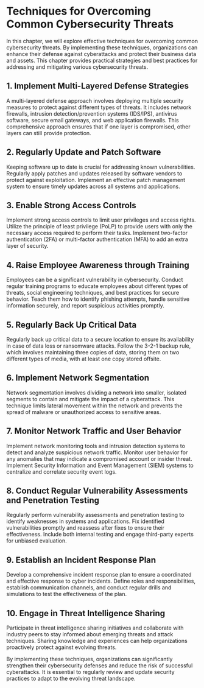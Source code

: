 Techniques for Overcoming Common Cybersecurity Threats
===============================================================

In this chapter, we will explore effective techniques for overcoming common cybersecurity threats. By implementing these techniques, organizations can enhance their defense against cyberattacks and protect their business data and assets. This chapter provides practical strategies and best practices for addressing and mitigating various cybersecurity threats.

1\. **Implement Multi-Layered Defense Strategies**
-------------------------------------------------

A multi-layered defense approach involves deploying multiple security measures to protect against different types of threats. It includes network firewalls, intrusion detection/prevention systems (IDS/IPS), antivirus software, secure email gateways, and web application firewalls. This comprehensive approach ensures that if one layer is compromised, other layers can still provide protection.

2\. **Regularly Update and Patch Software**
------------------------------------------

Keeping software up to date is crucial for addressing known vulnerabilities. Regularly apply patches and updates released by software vendors to protect against exploitation. Implement an effective patch management system to ensure timely updates across all systems and applications.

3\. **Enable Strong Access Controls**
------------------------------------

Implement strong access controls to limit user privileges and access rights. Utilize the principle of least privilege (PoLP) to provide users with only the necessary access required to perform their tasks. Implement two-factor authentication (2FA) or multi-factor authentication (MFA) to add an extra layer of security.

4\. **Raise Employee Awareness through Training**
------------------------------------------------

Employees can be a significant vulnerability in cybersecurity. Conduct regular training programs to educate employees about different types of threats, social engineering techniques, and best practices for secure behavior. Teach them how to identify phishing attempts, handle sensitive information securely, and report suspicious activities promptly.

5\. **Regularly Back Up Critical Data**
--------------------------------------

Regularly back up critical data to a secure location to ensure its availability in case of data loss or ransomware attacks. Follow the 3-2-1 backup rule, which involves maintaining three copies of data, storing them on two different types of media, with at least one copy stored offsite.

6\. **Implement Network Segmentation**
-------------------------------------

Network segmentation involves dividing a network into smaller, isolated segments to contain and mitigate the impact of a cyberattack. This technique limits lateral movement within the network and prevents the spread of malware or unauthorized access to sensitive areas.

7\. **Monitor Network Traffic and User Behavior**
------------------------------------------------

Implement network monitoring tools and intrusion detection systems to detect and analyze suspicious network traffic. Monitor user behavior for any anomalies that may indicate a compromised account or insider threat. Implement Security Information and Event Management (SIEM) systems to centralize and correlate security event logs.

8\. **Conduct Regular Vulnerability Assessments and Penetration Testing**
------------------------------------------------------------------------

Regularly perform vulnerability assessments and penetration testing to identify weaknesses in systems and applications. Fix identified vulnerabilities promptly and reassess after fixes to ensure their effectiveness. Include both internal testing and engage third-party experts for unbiased evaluation.

9\. **Establish an Incident Response Plan**
------------------------------------------

Develop a comprehensive incident response plan to ensure a coordinated and effective response to cyber incidents. Define roles and responsibilities, establish communication channels, and conduct regular drills and simulations to test the effectiveness of the plan.

10\. **Engage in Threat Intelligence Sharing**
---------------------------------------------

Participate in threat intelligence sharing initiatives and collaborate with industry peers to stay informed about emerging threats and attack techniques. Sharing knowledge and experiences can help organizations proactively protect against evolving threats.

By implementing these techniques, organizations can significantly strengthen their cybersecurity defenses and reduce the risk of successful cyberattacks. It is essential to regularly review and update security practices to adapt to the evolving threat landscape.
